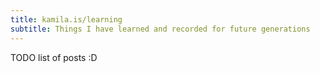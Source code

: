 ```yaml
---
title: kamila.is/learning
subtitle: Things I have learned and recorded for future generations
---
```


TODO list of posts :D
